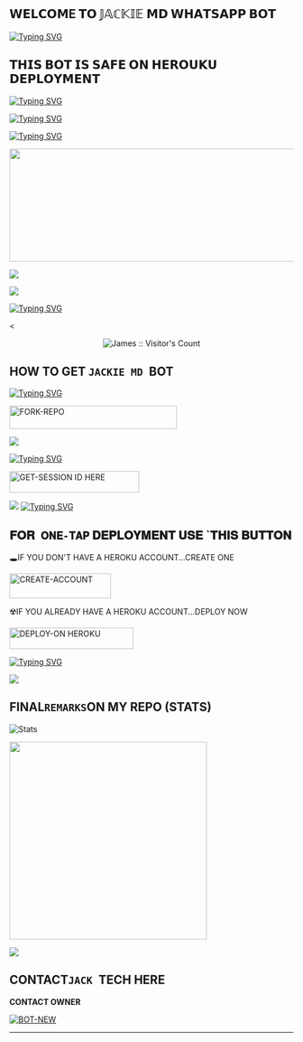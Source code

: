 ## 𝗪𝗘𝗟𝗖𝗢𝗠E 𝗧𝗢 𝕁𝔸ℂ𝕂𝕀𝔼 𝗠𝗗 𝗪𝗛𝗔𝗧𝗦𝗔𝗣𝗣 𝗕𝗢𝗧
[![Typing SVG](https://readme-typing-svg.herokuapp.com?font=Rockstar-ExtraBold&size=30&pause=1000&color=red&center=true&vCenter=true&width=350&height=50&lines=`𝕁𝔸ℂ𝕂𝕀𝔼+𝕄𝔻+𝔹𝕆𝕋)](https://git.io/typing-svg)
## 𝗧𝗛𝗜𝗦 𝗕𝗢𝗧 𝗜𝗦 𝗦𝗔𝗙𝗘 𝗢𝗡 𝗛𝗘𝗥𝗢𝗨𝗞𝗨 𝗗𝗘𝗣𝗟𝗢𝗬𝗠𝗘𝗡𝗧
[![Typing SVG](https://readme-typing-svg.herokuapp.com?font=Rockstar-ExtraBold&size=30&pause=1000&color=red&center=true&vCenter=true&width=815&height=60&lines=✚+✚+✚+✚+✚+✚+✚+✚+✚+✜+✜+✚+✚+✚+✚)](https://git.io/typing-svg) 

[![Typing SVG](https://readme-typing-svg.herokuapp.com?font=Rockstar-ExtraBold&size=30&pause=1000&color=red&center=true&vCenter=true&width=815&height=60&lines=𒆜+∰+🎼+𝄞+≣+⫸+★)](https://git.io/typing-svg) 




[![Typing SVG](https://readme-typing-svg.herokuapp.com?font=Rockstar-ExtraBold&size=30&pause=1000&color=red&center=true&vCenter=true&width=815&height=60&lines=🅙︎🅐︎🅒︎🅚︎🅘︎🅔︎+𝓜𝓓+𝓑𝓞𝓣+𝓒𝓡𝓔𝓐𝓣𝓔𝓓+𝓑𝓨+𝓙𝓐𝓒𝓚)](https://git.io/typing-svg) 

<p align="centre"><img src="https://files.catbox.moe/cmem9s.jpg" width="600" height="200" />




<a><img src='https://i.imgur.com/LyHic3i.gif'/></a>


<a><img src='https://i.imgur.com/LyHic3i.gif'/></a>

[![Typing SVG](https://readme-typing-svg.herokuapp.com?font=Rockstar-ExtraBold&size=30&pause=1000&color=red&center=true&vCenter=true&width=900&height=60&lines=𝗣𝗥𝗢𝗚𝗥𝗘𝗦𝗦`༑༑+𝗙𝗢𝗥+JACKIE`༑༑+MD+𝗕𝗢𝗧+`༑༑)](https://git.io/typing-svg) 


<

 <p align="center"><img src="https://profile-counter.glitch.me/{JACKIE-MD}/count.svg" alt="James :: Visitor's Count" old_src="https://profile-counter.glitch.me/{mustaffa}/count.svg" /></p>






## HOW TO GET  `JACKIE MD `BOT

  
[![Typing SVG](https://readme-typing-svg.herokuapp.com?font=Rockstar-ExtraBold&color=red&lines=𝗙𝗢𝗥𝗞+𝗔𝗡𝗗`༑༑+𝗦𝗧𝗔𝗥`༑༑+𝗥𝗘𝗣𝗢)](https://git.io/typing-svg)
 

  
   
   <a href="https://github.com/SMASHER-jay/Jackie"><img title="FORK-REPO" src="https://img.shields.io/badge/FORK-REPO-h?color=red&style=for-the-badge&logo=tesla" width="297" height="40.45"/></a></p>


<a><img src='https://i.imgur.com/LyHic3i.gif'/></a>

 
 
[![Typing SVG](https://readme-typing-svg.herokuapp.com?font=Rockstar-ExtraBold&color=red&lines=𝗦𝗘𝗦𝗦𝗜𝗢𝗡`༑༑+𝗜𝗗+𝗦𝗜𝗧𝗘`༑༑+𝗜𝗦+𝗛𝗘𝗥𝗘`༑༑)](https://git.io/typing-svg)
 


  <a href="https://jackiemd-sessionn.onrender.com"><img title="GET-SESSION ID HERE" src="https://img.shields.io/badge/GET-SESSION ID HERE-h?color=green&style=for-the-badge&logo=nike" width="230" height="38.45"/></a></p>

  
  <a><img src='https://i.imgur.com/LyHic3i.gif'/></a>
[![Typing SVG](https://readme-typing-svg.herokuapp.com?font=Rockstar-ExtraBold&color=yellow&lines=𝐃𝐄𝐏𝐋𝐎𝐘+𝐎𝐍+𝐇𝐄𝐑𝐎𝐊𝐔)](https://git.io/typing-svg)


 
  

 
## 𝐅𝐎𝐑` 𝐎𝐍𝐄-𝐓𝐀𝐏` 𝐃𝐄𝐏𝐋𝐎𝐘𝐌𝐄𝐍𝐓 𝐔𝐒𝐄 `𝐓𝐇𝐈𝐒 𝐁𝐔𝐓𝐓𝐎𝐍

   🕳IF YOU DON'T HAVE A HEROKU ACCOUNT...CREATE ONE
   
   <a href="https://signup.heroku.com/"><img title="CREATE-ACCOUNT" src="https://img.shields.io/badge/CREATE-ACCOUNT-h?color=blue&style=for-the-badge&logo=heroku" width="180" height="43.45"/></a></p>

   ☢️IF YOU ALREADY HAVE A HEROKU ACCOUNT...DEPLOY NOW

 <a href="https://dashboard.heroku.com/new?template=https://github.com/SMASHER-jay/Jackie"><img title="DEPLOY-ON HEROKU" src="https://img.shields.io/badge/DEPLOY-ON HEROKU-h?color=green&style=for-the-badge&logo=heroku" width="220" height="38.45"/></a></p>

 
 [![Typing SVG](https://readme-typing-svg.herokuapp.com?font=Rockstar-ExtraBold&size=30&pause=1000&color=0000FF&center=true&vCenter=true&width=815&height=60&lines=▭`༑༑+▬+`༑▭+▬+▭+▬+▭+▬+▭+▬+▭)](https://git.io/typing-svg) 

<a><img src='https://i.imgur.com/LyHic3i.gif'/></a>

## FINAL` REMARKS `ON MY REPO (STATS)

![ Stats](https://github-readme-stats.vercel.app/api/pin/?username=SMASHER-jay&repo=Jackie&show_owner=true&theme=light)


<a href="https://whatsapp.com/channel/0029Vb58ejm35fLoqYxEhn3r"><img src="https://img.shields.io/badge/Join%20Our%20WhatsApp%20Channel-red"  width="350"></a>







<a><img src='https://i.imgur.com/LyHic3i.gif'/></a>

## CONTACT`JACK `TECH HERE
<b>CONTACT OWNER</b>

[![BOT-NEW](https://telegra.ph/file/99460844d012cad1b7ee4.jpg)](https://wa.me/254796087764)
<hr>
